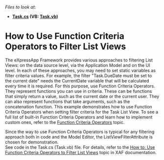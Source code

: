 <!-- default file list -->
*Files to look at*:

* **[Task.cs](./CS/UseFunctionCriteriaOperators.Module/BusinessObjects/Task.cs) (VB: [Task.vb](./VB/UseFunctionCriteriaOperators.Module/BusinessObjects/Task.vb))**
<!-- default file list end -->
# How to Use Function Criteria Operators to Filter List Views


<p>The eXpressApp Framework provides various approaches to filtering List Views: on the data source level, via the Application Model and on the UI level. In each of these approaches, you may need to set static variables as filter criteria values. For example, the filter "Task.DueDate must be set to the current date" needs the CurrentDate variable that will be calculated every time it is required. For this purpose, use Function Criteria Operators. They represent functions you can use in criteria. These can be functions that simply return a value, such as the current date or the current user. They can also represent functions that take arguments, such as the concatenation function.  This example demonstrates how to use Function Criteria Operators when setting filter criteria for the Task List View. To see a full list of built-in Function Criteria Operators and learn how to implement custom ones, refer to the <a href="http://documentation.devexpress.com/#Xaf/CustomDocument3307"><u>Function Criteria Operators</u></a> topic.</p><p>Since the way to use Function Criteria Operators is typical for any filtering approach both in code and the Model Editor, the ListViewFilterAttribute is chosen for demonstration.<br />
See code in the Task.cs (Task.vb) file. For details, refer to the <a href="http://documentation.devexpress.com/#Xaf/CustomDocument2809"><u>How to: Use </u><u>Function Criteria Operators</u><u> to Filter List Views</u></a> topic in XAF documentation.</p><br />


<br/>


